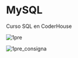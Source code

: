 # MySQL
Curso SQL en CoderHouse

![1pre](https://github.com/RonnieAlvarez/MySQL/assets/109872028/cd2ee293-9010-40b2-8ab9-b169a62c2393)

![1pre_consigna](https://github.com/RonnieAlvarez/MySQL/assets/109872028/c71ac552-2447-4703-ab1f-f08073f634e1)
